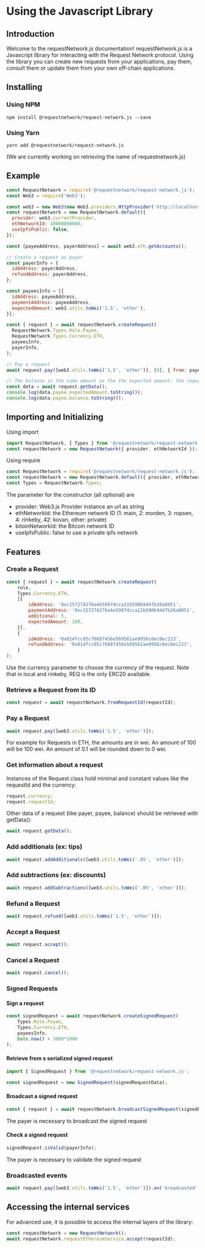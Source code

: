 # Using the Javascript Library

## Introduction

Welcome to the requestNetwork.js documentation! requestNetwork.js is a Javascript library for interacting with the Request Network protocol. Using the library you can create new requests from your applications, pay them, consult them or update them from your own off-chain applications.

## Installing

### Using NPM

`npm install @requestnetwork/request-network.js --save`

### Using Yarn

`yarn add @requestnetwork/request-network.js`

\(We are currently working on retrieving the name of requestnetwork.js\)

## Example

```javascript
const RequestNetwork = require('@requestnetwork/request-network.js');
const Web3 = require('Web3');

const web3 = new Web3(new Web3.providers.HttpProvider('http://localhost:8545'));
const requestNetwork = new RequestNetwork.default({
  provider: web3.currentProvider,
  ethNetworkId: 10000000000,
  useIpfsPublic: false,
});

const [payeeAddress, payerAddress] = await web3.eth.getAccounts();

// Create a request as payer
const payerInfo = {
  idAddress: payerAddress,
  refundAddress: payerAddress,
};

const payeesInfo = [{
  idAddress: payeeAddress,
  paymentAddress: payeeAddress,
  expectedAmount: web3.utils.toWei('1.5', 'ether'),
}];

const { request } = await requestNetwork.createRequest(
  RequestNetwork.Types.Role.Payee,
  RequestNetwork.Types.Currency.ETH,
  payeesInfo,
  payerInfo,
);

// Pay a request
await request.pay([web3.utils.toWei('1.5', 'ether')], [0], { from: payerAddress });

// The balance is the same amount as the the expected amount: the request is paid
const data = await request.getData();
console.log(data.payee.expectedAmount.toString());
console.log(data.payee.balance.toString());
```

## Importing and Initializing

Using import

```javascript
import RequestNetwork, { Types } from '@requestnetwork/request-network.js';
const requestNetwork = new RequestNetwork({ provider, ethNetworkId });
```

Using require

```javascript
const RequestNetwork = require('@requestnetwork/request-network.js');
const requestNetwork = new RequestNetwork.default({ provider, ethNetworkId });
const Types = RequestNetwork.Types;
```

The parameter for the constructor \(all optional\) are

* provider: Web3.js Provider instance an url as string
* ethNetworkId: the Ethereum network ID \(1: main, 2: morden, 3: ropsen, 4: rinkeby, 42: kovan, other: private\)
* bitoinNetworkId: the Bitcoin network ID
* useIpfsPublic: false to use a private ipfs network

## Features

### Create a Request

```javascript
const { request } = await requestNetwork.createRequest(
    role,
    Types.Currency.ETH,
    [{
        idAddress: '0xc157274276a4e59974cca11b590b9447b26a8051',
        paymentAddress: '0xc157274276a4e59974cca11b590b9447b26a8051',
        additional: 5,
        expectedAmount: 100,
    }],
    {
        idAddress: '0x014fcc05c76687456e569561ae9956c0ec0ec223',
        refundAddress: '0x014fcc05c76687456e569561ae9956c0ec0ec223',
    }
);
```

Use the currency parameter to choose the currency of the request. Note that in local and rinkeby, REQ is the only ERC20 available.

### Retrieve a Request from its ID

```javascript
const request = await requestNetwork.fromRequestId(requestId);
```

### Pay a Request

```javascript
await request.pay([web3.utils.toWei('1.5', 'ether')]);
```

For example for Requests in ETH, the amounts are in wei. An amount of 100 will be 100 wei. An amount of 0.1 will be rounded down to 0 wei.

### Get information about a request

Instances of the Request class hold minimal and constant values like the requestId and the currency:

```javascript
request.currency;
request.requestId;
```

Other data of a request \(like payer, payee, balance\) should be retrieved with getData\(\):

```javascript
await request.getData();
```

### Add additionals \(ex: tips\)

```javascript
await request.addAdditionals([web3.utils.toWei('.05', 'ether')]);
```

### Add subtractions \(ex: discounts\)

```javascript
await request.addSubtractions([web3.utils.toWei('.05', 'ether')]);
```

### Refund a Request

```javascript
await request.refund([web3.utils.toWei('1.5', 'ether')]);
```

### Accept a Request

```javascript
await request.accept();
```

### Cancel a Request

```javascript
await request.cancel();
```

### Signed Requests

#### Sign a request

```javascript
const signedRequest = await requestNetwork.createSignedRequest(
    Types.Role.Payee,
    Types.Currency.ETH,
    payeesInfo,
    Date.now() + 3600*1000
);
```

#### Retrieve from s serialized signed request

```javascript
import { SignedRequest } from '@requestnetwork/request-network.js';

const signedRequest = new SignedRequest(signedRequestData);
```

#### Broadcast a signed request

```javascript
const { request } = await requestNetwork.broadcastSignedRequest(signedRequest, payerInfo);
```

The payer is necessary to broadcast the signed request

#### Check a signed request

```javascript
signedRequest.isValid(payerInfo);
```

The payer is necessary to validate the signed request

### Broadcasted events

```javascript
await request.pay([web3.utils.toWei('1.5', 'ether')]).on('broadcasted', () => {});
```

## Accessing the internal services

For advanced use, it is possible to access the internal layers of the library:

```javascript
const requestNetwork = new RequestNetwork();
await requestNetwork.requestEthereumService.accept(requestId);
```

